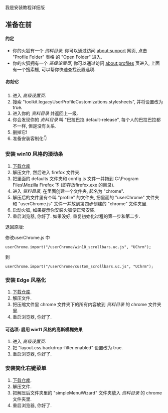 我是安装教程详细版

## 准备在前
#### 约定
+ 你的火狐有一个 *资料目录*, 你可以通过访问 [about:support][3] 网页, 点击 "Profile Folder" 表格 的 "Open Folder" 进入.
+ 你的火狐拥有一个 *高级设置页*, 你可以通过访问 [about:profiles][2] 页进入, 上面有一个搜索框, 可以帮你快速查找设置选项.

##### 初始化
1. 进入 *高级设置页*. 
2. 搜索 "toolkit.legacyUserProfileCustomizations.stylesheets", 并将设置改为 true.
3. 进入你的 *资料目录* 并返回上一级.
4. 你会发现你的 *资料目录* 叫 "巴拉巴拉.default-release", 每个人的巴拉巴拉都不一样, 但是没有关系.
5. 删掉它!
6. 准备安装客制化👇

### 安装 win10 风格的滚动条
1. [下载仓库][3]
2. 解压文件, 然后进入 firefox 文件夹.
3. 把里面的 defaults 文件夹和 config.js 文件一并拖到 C:\Program Files\Mozilla Firefox 下 (即存放firefox.exe 的目录).
4. 进入 *资料目录*, 在里面创建一个文件夹, 起名为 "chrome".
5. 解压后的文件里有个叫 "profile" 的文件夹, 把里面的 "userChrome" 文件夹和 "userChrome.js" 文件一并放到第四步创建的 "chrome" 文件夹里.
6. 启动火狐, 如果提示你安装火狐便正常安装.
7. 重启浏览器, 你好了. 如果没好, 重复初始化过程的第一步和第二步.

退回原版:

修改userChrome.js 中

    userChrome.import("/userChrome/win10_scrollbars.uc.js", "UChrm");
    
到

    userChrome.import("/userChrome/custom_scrollbars.uc.js", "UChrm");
    
### 安装 Edge 风格化
1. [下载仓库][4].
2. 解压文件.
3. 把压缩文件里 chrome 文件夹下的所有内容放到 *资料目录* 的 chrome 文件夹里.
4. 重启浏览器, 你好了.

#### 可选项: 启用 win11 风格的高斯模糊效果
1. 进入 *高级设置页*. 
2. 把 "layout.css.backdrop-filter.enabled" 设置改为 true.
3. 重启浏览器, 你好了.

### 安装简化右键菜单
1. [下载仓库][5].
2. 解压文件.
3. 把解压后文件夹里的 "simpleMenuWizard" 文件夹放入 *资料目录* 的 chrome 文件夹里.
4. 重启浏览器, 你好了.


[1]: about:config
[2]: about:profiles
[3]: about:support
[3]: https://github.com/spencerwooo/firefox-overlay-scrollbar/archive/refs/heads/master.zip
[4]: https://github.com/isNijikawa/MaterialFox-in-Microsoft-Edge-Style/archive/refs/heads/master.zip
[5]: https://github.com/isNijikawa/simpleMenuWizard/archive/refs/heads/master.zip
